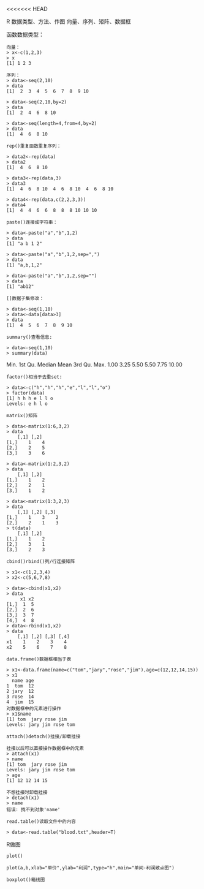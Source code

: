 <<<<<<< HEAD

R 数据类型、方法、作图
向量、序列、矩阵、数据框

函数数据类型：

	向量：
	> x<-c(1,2,3)
	> x
	[1] 1 2 3

	序列：
	> data<-seq(2,10)
	> data
	[1]  2  3  4  5  6  7  8  9 10

	> data<-seq(2,10,by=2)
	> data
	[1]  2  4  6  8 10

	> data<-seq(length=4,from=4,by=2)
	> data
	[1]  4  6  8 10

	rep()重复函数重复序列：

	> data2<-rep(data)
	> data2
	[1]  4  6  8 10

	> data3<-rep(data,3)
	> data3
	[1]  4  6  8 10  4  6  8 10  4  6  8 10
	
	> data4<-rep(data,c(2,2,3,3))
	> data4
	[1]  4  4  6  6  8  8  8 10 10 10

	paste()连接成字符串：

	> data<-paste("a","b",1,2)
	> data
	[1] "a b 1 2"
	
	> data<-paste("a","b",1,2,sep=",")
	> data
	[1] "a,b,1,2"
	
	> data<-paste("a","b",1,2,sep="")
	> data
	[1] "ab12"

	[]数据子集修改：

	> data<-seq(1,10)
	> data<-data[data>3]
	> data
	[1]  4  5  6  7  8  9 10

	summary()查看信息:
	
	> data<-seq(1,10)
	> summary(data)
   Min. 1st Qu.  Median    Mean 3rd Qu.    Max. 
   1.00    3.25    5.50    5.50    7.75   10.00 
   
   	factor()相当于去重set:

   	> data<-c("h","h","h","e","l","l","o")
	> factor(data)
	[1] h h h e l l o
	Levels: e h l o

	matrix()矩阵

	> data<-matrix(1:6,3,2)
	> data
     	[,1] [,2]
	[1,]    1    4
	[2,]    2    5
	[3,]    3    6

	> data<-matrix(1:2,3,2)
	> data
     	[,1] [,2]
	[1,]    1    2
	[2,]    2    1
	[3,]    1    2

	> data<-matrix(1:3,2,3)
	> data
     	[,1] [,2] [,3]
	[1,]    1    3    2
	[2,]    2    1    3
	> t(data)
     	[,1] [,2]
	[1,]    1    2
	[2,]    3    1
	[3,]    2    3

	cbind()rbind()列/行连接矩阵
	
	> x1<-c(1,2,3,4)
	> x2<-c(5,6,7,8)
	
	> data<-cbind(x1,x2)
	> data
    	 x1 x2
	[1,]  1  5
	[2,]  2  6
	[3,]  3  7
	[4,]  4  8
	> data<-rbind(x1,x2)
	> data
   		[,1] [,2] [,3] [,4]
	x1    1    2    3    4
	x2    5    6    7    8

	data.frame()数据框相当于表

	> x1<-data.frame(name=c("tom","jary","rose","jim"),age=c(12,12,14,15))
	> x1
	  name age
	1  tom  12
	2 jary  12
	3 rose  14
	4  jim  15
	对数据框中的元素进行操作
	> x1$name
	[1] tom  jary rose jim 
	Levels: jary jim rose tom

	attach()detach()挂接/卸载挂接
	
	挂接以后可以直接操作数据框中的元素
	> attach(x1)
	> name
	[1] tom  jary rose jim 
	Levels: jary jim rose tom
	> age
	[1] 12 12 14 15

	不想挂接时卸载挂接
	> detach(x1)
	> name
	错误: 找不到对象'name'

	read.table()读取文件中的内容

	> data<-read.table("blood.txt",header=T)

	
R做图

	plot()

	plot(a,b,xlab="单价",ylab="利润",type="h",main="单间-利润散点图")

	boxplot()箱线图
